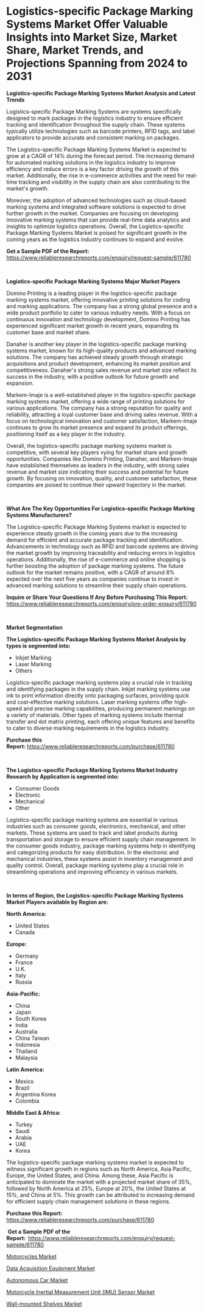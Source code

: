 <p><h1>Logistics-specific Package Marking Systems Market Offer Valuable Insights into Market Size, Market Share, Market Trends, and Projections Spanning from 2024 to 2031</h1></p><p><strong>Logistics-specific Package Marking Systems Market Analysis and Latest Trends</strong></p>
<p><p>Logistics-specific Package Marking Systems are systems specifically designed to mark packages in the logistics industry to ensure efficient tracking and identification throughout the supply chain. These systems typically utilize technologies such as barcode printers, RFID tags, and label applicators to provide accurate and consistent marking on packages.</p><p>The Logistics-specific Package Marking Systems Market is expected to grow at a CAGR of 14% during the forecast period. The increasing demand for automated marking solutions in the logistics industry to improve efficiency and reduce errors is a key factor driving the growth of this market. Additionally, the rise in e-commerce activities and the need for real-time tracking and visibility in the supply chain are also contributing to the market's growth.</p><p>Moreover, the adoption of advanced technologies such as cloud-based marking systems and integrated software solutions is expected to drive further growth in the market. Companies are focusing on developing innovative marking systems that can provide real-time data analytics and insights to optimize logistics operations. Overall, the Logistics-specific Package Marking Systems Market is poised for significant growth in the coming years as the logistics industry continues to expand and evolve.</p></p>
<p><strong>Get a Sample PDF of the Report:&nbsp;</strong> <a href="https://www.reliableresearchreports.com/enquiry/request-sample/611780">https://www.reliableresearchreports.com/enquiry/request-sample/611780</a></p>
<p>&nbsp;</p>
<p><strong>Logistics-specific Package Marking Systems Major Market Players</strong></p>
<p><p>Domino Printing is a leading player in the logistics-specific package marking systems market, offering innovative printing solutions for coding and marking applications. The company has a strong global presence and a wide product portfolio to cater to various industry needs. With a focus on continuous innovation and technology development, Domino Printing has experienced significant market growth in recent years, expanding its customer base and market share.</p><p>Danaher is another key player in the logistics-specific package marking systems market, known for its high-quality products and advanced marking solutions. The company has achieved steady growth through strategic acquisitions and product development, enhancing its market position and competitiveness. Danaher's strong sales revenue and market size reflect its success in the industry, with a positive outlook for future growth and expansion.</p><p>Markem-Imaje is a well-established player in the logistics-specific package marking systems market, offering a wide range of printing solutions for various applications. The company has a strong reputation for quality and reliability, attracting a loyal customer base and driving sales revenue. With a focus on technological innovation and customer satisfaction, Markem-Imaje continues to grow its market presence and expand its product offerings, positioning itself as a key player in the industry.</p><p>Overall, the logistics-specific package marking systems market is competitive, with several key players vying for market share and growth opportunities. Companies like Domino Printing, Danaher, and Markem-Imaje have established themselves as leaders in the industry, with strong sales revenue and market size indicating their success and potential for future growth. By focusing on innovation, quality, and customer satisfaction, these companies are poised to continue their upward trajectory in the market.</p></p>
<p>&nbsp;</p>
<p><strong>What Are The Key Opportunities For Logistics-specific Package Marking Systems Manufacturers?</strong></p>
<p><p>The Logistics-specific Package Marking Systems market is expected to experience steady growth in the coming years due to the increasing demand for efficient and accurate package tracking and identification. Advancements in technology such as RFID and barcode systems are driving the market growth by improving traceability and reducing errors in logistics operations. Additionally, the rise of e-commerce and online shopping is further boosting the adoption of package marking systems. The future outlook for the market remains positive, with a CAGR of around 8% expected over the next five years as companies continue to invest in advanced marking solutions to streamline their supply chain operations.</p></p>
<p><strong>Inquire or Share Your Questions If Any Before Purchasing This Report:</strong> <a href="https://www.reliableresearchreports.com/enquiry/pre-order-enquiry/611780">https://www.reliableresearchreports.com/enquiry/pre-order-enquiry/611780</a></p>
<p>&nbsp;</p>
<p><strong>Market Segmentation</strong></p>
<p><strong>The Logistics-specific Package Marking Systems Market Analysis by types is segmented into:</strong></p>
<p><ul><li>Inkjet Marking</li><li>Laser Marking</li><li>Others</li></ul></p>
<p><p>Logistics-specific package marking systems play a crucial role in tracking and identifying packages in the supply chain. Inkjet marking systems use ink to print information directly onto packaging surfaces, providing quick and cost-effective marking solutions. Laser marking systems offer high-speed and precise marking capabilities, producing permanent markings on a variety of materials. Other types of marking systems include thermal transfer and dot matrix printing, each offering unique features and benefits to cater to diverse marking requirements in the logistics industry.</p></p>
<p><strong>Purchase this Report:&nbsp;</strong><a href="https://www.reliableresearchreports.com/purchase/611780">https://www.reliableresearchreports.com/purchase/611780</a></p>
<p>&nbsp;</p>
<p><strong>The Logistics-specific Package Marking Systems Market Industry Research by Application is segmented into:</strong></p>
<p><ul><li>Consumer Goods</li><li>Electronic</li><li>Mechanical</li><li>Other</li></ul></p>
<p><p>Logistics-specific package marking systems are essential in various industries such as consumer goods, electronics, mechanical, and other markets. These systems are used to track and label products during transportation and storage to ensure efficient supply chain management. In the consumer goods industry, package marking systems help in identifying and categorizing products for easy distribution. In the electronic and mechanical industries, these systems assist in inventory management and quality control. Overall, package marking systems play a crucial role in streamlining operations and improving efficiency in various markets.</p></p>
<p>&nbsp;</p>
<p><strong>In terms of Region, the Logistics-specific Package Marking Systems Market Players available by Region are:</strong></p>
<p>
    <p> <strong> North America: </strong>
        <ul>
            <li>United States</li>
            <li>Canada</li>
        </ul>
        </p> 
    <p> <strong> Europe: </strong>
        <ul>
            <li>Germany</li>
            <li>France</li>
            <li>U.K.</li>
            <li>Italy</li>
            <li>Russia</li>
        </ul>
        </p> 
    <p> <strong> Asia-Pacific: </strong>
        <ul>
            <li>China</li>
            <li>Japan</li>
            <li>South Korea</li>
            <li>India</li>
            <li>Australia</li>
            <li>China Taiwan</li>
            <li>Indonesia</li>
            <li>Thailand</li>
            <li>Malaysia</li>
        </ul>
        </p> 
    <p> <strong> Latin America: </strong>
        <ul>
            <li>Mexico</li>
            <li>Brazil</li>
            <li>Argentina Korea</li>
            <li>Colombia</li>
        </ul>
        </p> 
    <p> <strong> Middle East & Africa: </strong>
        <ul>
            <li>Turkey</li>
            <li>Saudi</li>
            <li>Arabia</li>
            <li>UAE</li>
            <li>Korea</li>
        </ul>
    </p>
    </p>
<p><p>The logistics-specific package marking systems market is expected to witness significant growth in regions such as North America, Asia Pacific, Europe, the United States, and China. Among these, Asia Pacific is anticipated to dominate the market with a projected market share of 35%, followed by North America at 25%, Europe at 20%, the United States at 15%, and China at 5%. This growth can be attributed to increasing demand for efficient supply chain management solutions in these regions.</p></p>
<p><strong>Purchase this Report: </strong><a href="https://www.reliableresearchreports.com/purchase/611780">https://www.reliableresearchreports.com/purchase/611780</a></p>
<p>&nbsp;<strong>Get a Sample PDF of the Report:&nbsp;&nbsp;</strong><a href="https://www.reliableresearchreports.com/enquiry/request-sample/611780">https://www.reliableresearchreports.com/enquiry/request-sample/611780</a></p>
<p><strong></strong></p>
<p><p><a href="https://medium.com/@ralphstone665/motorcycles-market-report-reveals-the-latest-trends-and-growth-opportunities-of-this-market-095fcc0eb0fc">Motorcycles Market</a></p><p><a href="https://github.com/indrystar/Market-Research-Report-List-1/blob/main/data-acquisition-equipment-market.md">Data Acquisition Equipment Market</a></p><p><a href="https://medium.com/@ralphstone665/autonomous-car-market-furnishes-information-on-market-share-market-trends-and-market-growth-6dc2dc9de029">Autonomous Car Market</a></p><p><a href="https://issuu.com/reportprime-2/docs/motorcycle-inertial-measurement-unit-imu-sensor-ma">Motorcycle Inertial Measurement Unit (IMU) Sensor Market</a></p><p><a href="https://github.com/AKSHATREPORTPRIME/Market-Research-Report-List-3/blob/main/wall-mounted-shelves-market.md">Wall-mounted Shelves Market</a></p></p>